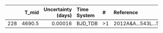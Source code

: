 |     |   T_mid |   Uncertainty (days) | Time System   | #   | Reference           |
|----:|--------:|---------------------:|:--------------|:----|:--------------------|
| 228 |  4690.5 |              0.00016 | BJD_TDB       | >1  | 2012A&A...543L...5G |